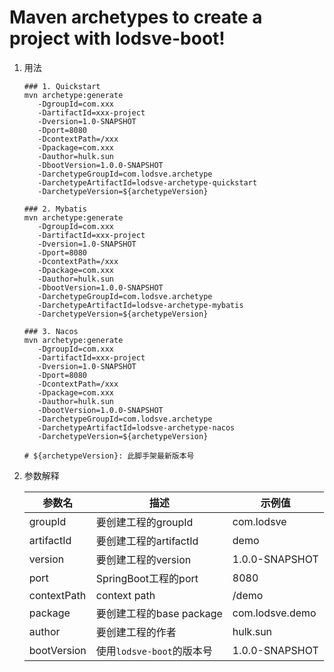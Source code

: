 # Maven archetypes to create a project with lodsve-boot!

1. 用法
   ```shell
   ### 1. Quickstart
   mvn archetype:generate
      -DgroupId=com.xxx
      -DartifactId=xxx-project
      -Dversion=1.0-SNAPSHOT
      -Dport=8080
      -DcontextPath=/xxx
      -Dpackage=com.xxx
      -Dauthor=hulk.sun
      -DbootVersion=1.0.0-SNAPSHOT
      -DarchetypeGroupId=com.lodsve.archetype
      -DarchetypeArtifactId=lodsve-archetype-quickstart
      -DarchetypeVersion=${archetypeVersion}
   
   ### 2. Mybatis
   mvn archetype:generate
      -DgroupId=com.xxx
      -DartifactId=xxx-project
      -Dversion=1.0-SNAPSHOT
      -Dport=8080
      -DcontextPath=/xxx
      -Dpackage=com.xxx
      -Dauthor=hulk.sun
      -DbootVersion=1.0.0-SNAPSHOT
      -DarchetypeGroupId=com.lodsve.archetype
      -DarchetypeArtifactId=lodsve-archetype-mybatis
      -DarchetypeVersion=${archetypeVersion}
      
   ### 3. Nacos
   mvn archetype:generate
      -DgroupId=com.xxx
      -DartifactId=xxx-project
      -Dversion=1.0-SNAPSHOT
      -Dport=8080
      -DcontextPath=/xxx
      -Dpackage=com.xxx
      -Dauthor=hulk.sun
      -DbootVersion=1.0.0-SNAPSHOT
      -DarchetypeGroupId=com.lodsve.archetype
      -DarchetypeArtifactId=lodsve-archetype-nacos
      -DarchetypeVersion=${archetypeVersion}   
      
   # ${archetypeVersion}: 此脚手架最新版本号
   ```         

2. 参数解释

   | 参数名 | 描述 | 示例值 |
      |-------------|---------------------|-----------------|
   | groupId | 要创建工程的groupId | com.lodsve |
   | artifactId | 要创建工程的artifactId | demo |
   | version | 要创建工程的version | 1.0.0-SNAPSHOT |
   | port | SpringBoot工程的port | 8080 |
   | contextPath | context path | /demo |
   | package | 要创建工程的base package | com.lodsve.demo |
   | author | 要创建工程的作者 | hulk.sun |
   | bootVersion | 使用`lodsve-boot`的版本号 | 1.0.0-SNAPSHOT |